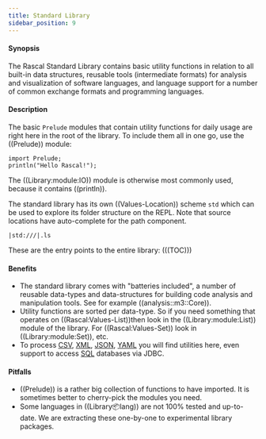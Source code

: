 ```yaml
---
title: Standard Library
sidebar_position: 9
---
```


#### Synopsis

The Rascal Standard Library contains basic utility functions in relation to all built-in data structures,
reusable tools (intermediate formats) for analysis and visualization of software languages,
and language support for a number of common exchange formats and programming languages.

#### Description

The basic `Prelude` modules that contain utility functions for daily usage are right here in the 
root of the library. To include them all in one go, use the ((Prelude)) module:

```rascal-shell
import Prelude;
println("Hello Rascal!");
```

The ((Library:module:IO)) module is otherwise most commonly used, because it contains ((println)).

The standard library has its own ((Values-Location)) scheme `std` which can be used to explore
its folder structure on the REPL. Note that source locations have auto-complete for the path component.

```rascal-shell
|std:///|.ls
```

These are the entry points to the entire library:
(((TOC)))

#### Benefits

* The standard library comes with "batteries included", a number of reusable data-types and data-structures for building code analysis and manipulation tools. See for example ((analysis::m3::Core)).
* Utility functions are sorted per data-type. So if you need something that operates on ((Rascal:Values-List))then look in the ((Library:module:List)) module of the library. For ((Rascal:Values-Set)) look in ((Library:module:Set)), etc.
* To process [CSV]((lang::csv)), [XML]((lang::xml)), [JSON]((lang::json)), [YAML]((lang::yaml)) you will find utilities here, even support to access [SQL]((resource::jdbc::JDBC)) databases via JDBC.

#### Pitfalls

* ((Prelude)) is a rather big collection of functions to have imported. It is sometimes better to cherry-pick the modules you need.
* Some languages in ((Library:package:lang)) are not 100% tested and up-to-date. We are extracting these one-by-one to experimental library packages.
